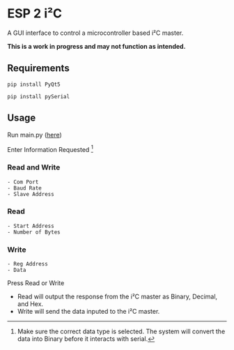# ESP 2 i²C #
A GUI interface to control a microcontroller based i²C master.

**This is a work in progress and may not function as intended.**
## Requirements ##
`` pip install PyQt5 `` 

`` pip install pySerial ``

## Usage ##
Run main.py ([here](ESP2i2/main.py))
  
  
  Enter Information Requested [^1]
  
  ### Read and Write ###
    - Com Port
    - Baud Rate
    - Slave Address

    
   ### Read ###
    - Start Address
    - Number of Bytes
    
    
  ###  Write ###
    - Reg Address
    - Data

  Press Read or Write
   - Read will output the response from the i²C master as Binary, Decimal, and Hex.
   - Write will send the data inputed to the i²C master.




[^1]: Make sure the correct data type is selected. The system will convert the data into Binary before it interacts with serial.
